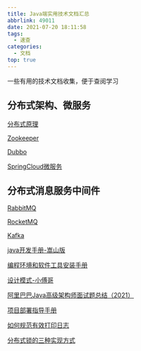 ```yaml
---
title: Java端实用技术文档汇总
abbrlink: 49011
date: 2021-07-20 18:11:58
tags:
  - 速查
categories:
  - 文档
top: true
---
```


一些有用的技术文档收集，便于查阅学习

<!--more-->

## 分布式架构、微服务

[分布式原理](http://lzcoder.cn/book/%E5%88%86%E5%B8%83%E5%BC%8F%E5%8E%9F%E7%90%86.pdf)

[Zookeeper](http://lzcoder.cn/book/Zookeeper%E8%AE%B2%E4%B9%89.pdf)

[Dubbo](http://lzcoder.cn/book/Dubbo%E8%AE%B2%E4%B9%89.pdf)

[SpringCloud微服务](http://lzcoder.cn/book/Spring_Cloud_%E5%BE%AE%E6%9C%8D%E5%8A%A1%E8%AF%BE%E7%A8%8B%E7%AC%94%E8%AE%B0.pdf)



## 分布式消息服务中间件

[RabbitMQ](http://lzcoder.cn/book/RabbitMQ.pdf)

[RocketMQ](http://lzcoder.cn/book/RocketMQ.pdf)

[Kafka](http://lzcoder.cn/book/Kafka.pdf)



[java开发手册-嵩山版](http://lzcoder.cn/book/java_dev_book.pdf)

[编程环境和软件工具安装手册](http://lzcoder.cn/book%2Fsoftware_install_guide.pdf)

[设计模式-小傅哥](http://lzcoder.cn/book%2Fsjms.pdf)

[阿里巴巴Java高级架构师面试题总结（2021）](http://lzcoder.cn/book/alifacebook.pdf)

[项目部署指导手册](http://lzcoder.cn/book/project_install.pdf)

[如何规范有效打印日志](http://lzcoder.cn/book/%E5%A6%82%E4%BD%95%E8%A7%84%E8%8C%83%E6%9C%89%E6%95%88%E6%89%93%E5%8D%B0%E6%97%A5%E5%BF%97.pdf)

[分布式锁的三种实现方式](http://lzcoder.cn/book/%E5%88%86%E5%B8%83%E5%BC%8F%E9%94%81%E7%9A%84%E4%B8%89%E7%A7%8D%E5%AE%9E%E7%8E%B0%E6%96%B9%E5%BC%8F.pdf)
